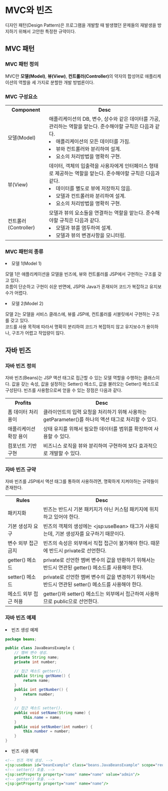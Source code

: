 <h1>MVC와 빈즈</h1>
<p>디자인 패턴(Design Pattern)은 프로그램을 개발할 때 발생했던 문제들의 재발생을 방지하기 위해서 고안한 특정한 규약이다.</p>

<h2>MVC 패턴</h2>

<h3>MVC 패턴 정의</h3>
<p>MVC란 <b>모델(Model)</b>, <b>뷰(View)</b>, <b>컨트롤러(Controller)</b>의 약자의 합성어로 애플리케이션의 역할을 세 가지로 분할한 개발 방법론이다.</p>

<h3>MVC 구성요소</h3>
<table>
    <th>Component</th>
    <th>Desc</th>
    <tr>
        <td>모델(Model)</td>
        <td>애플리케이션의 DB, 변수, 상수와 같은 데이터를 가공, 관리하는 역할을 맡는다. 준수해야할 규칙은 다음과 같다.
        <li>애플리케이션의 모든 데이터를 가짐.</li>
        <li>뷰와 컨트롤러와 분리하여 설계.</li>
        <li>요소의 처리방법을 명확히 구현.</li></td>
    </tr>
    <tr>
        <td>뷰(View)</td>
        <td>데이터, 객체의 입출력을 사용자에게 인터페이스 형태로 제공하는 역할을 맡는다. 준수해야할 규칙은 다음과 같다.
        <li>데이터를 별도로 뷰에 저장하지 않음.</li>
        <li>모델과 컨트롤러와 분리하여 설계.</li>
        <li>요소의 처리방법을 명확히 구현.</li></td>
    </tr>
    <tr>
        <td>컨트롤러(Controller)</td>
        <td>모델과 뷰의 요소들을 연결하는 역할을 맡는다. 준수해야할 규칙은 다음과 같다.
        <li>모델과 뷰를 염두하여 설계.</li>
        <li>모델과 뷰의 변경사항을 모니터링.</li></td>
    </tr>
</table>

<h3>MVC 패턴의 종류</h3>
<li>모델 1(Model 1)</li>
<p>모델 1은 애플리케이션을 모델을 빈즈에, 뷰와 컨트롤러를 JSP에서 구현하는 구조를 갖고 있다.<br>흐름이 단순하고 구현이 쉬운 반면에, JSP와 Java가 혼재되어 코드가 복잡하고 유지보수가 어렵다.</p>

<li>모델 2(Model 2)</li>
<p>모델 2는 모델을 서비스 클래스에, 뷰를 JSP에, 컨트롤러를 서블릿에서 구현하는 구조를 갖고 있다.<br>코드를 사용 목적에 따라서 명확히 분리하여 코드가 복잡하지 않고 유지보수가 용이하나, 구조가 어렵고 작업량이 많다.</p>

<h2>자바 빈즈</h2>

<h3>자바 빈즈 정의</h3>
<p>자바 빈즈(Beans)는 JSP 액션 태그로 접근할 수 있는 모델 역할을 수행하는 클래스이다. 값을 갖는 속성, 값을 설정하는 Setter() 메소드, 값을 불러오는 Getter() 메소드로 구성된다. 빈즈를 사용함으로써 얻을 수 있는 장점은 다음과 같다.</p>
<table>
    <th>Profits</th>
    <th>Desc</th>
    <tr>
        <td>폼 데이터 처리 용이</td>
        <td>클라이언트의 입력 요청을 처리하기 위해 사용하는 getParameter()를 하나의 액션 태그로 처리할 수 있다.</td>
    </tr>
    <tr>
        <td>애플리케이션 확장 용이</td>
        <td>상태 유지를 위해서 필요한 데이터를 범위를 확장하여 사용할 수 있다.</td>
    </tr>
    <tr>
        <td>컴포넌트 기반 구현</td>
        <td>비즈니스 로직을 뷰와 분리하여 구현하여 보다 효과적으로 개발할 수 있다.</td>
    </tr>
</table>

<h3>자바 빈즈 규약</h3>
<p>자바 빈즈를 JSP에서 액션 태그를 통하여 사용하려면, 명확하게 지켜야하는 규약들이 존재한다.</p>
<table>
    <th>Rules</th>
    <th>Desc</th>
    <tr>
        <td>패키지화</td>
        <td>빈즈는 반드시 기본 패키지가 아닌 커스텀 패키지에 위치하고 있어야 한다.</td>
    </tr>
    <tr>
        <td>기본 생성자 요구</td>
        <td>빈즈의 객체의 생성에는 &lt;jsp:useBean&gt; 태그가 사용되는데, 기본 생성자를 요구하기 때문이다.</td>
    </tr>
    <tr>
        <td>변수 외부 접근 금지</td>
        <td>빈즈의 속성은 외부에서 직접 접근이 불가해야 한다. 때문에 반드시 private로 선언한다.</td>
    </tr>
    <tr>
        <td>getter() 메소드</td>
        <td>private로 선언한 멤버 변수의 값을 반환하기 위해서는 반드시 연관된 getter() 메소드를 사용해야 한다.</td>
    </tr>
    <tr>
        <td>setter() 메소드</td>
        <td>private로 선언한 멤버 변수의 값을 변경하기 위해서는 반드시 연관된 setter() 메소드를 사용해야 한다.</td>
    </tr>
    <tr>
        <td>메소드 외부 접근 허용</td>
        <td>getter()와 setter() 메소드는 외부에서 접근하여 사용하므로 public으로 선언한다.</td>
    </tr>
</table>

<h3>자바 빈즈 예제</h3>

<li>빈즈 생성 예제</li>

```java
package beans;

public class JavaBeansExample {
    // 멤버 변수 생성.
    private String name;
    private int number;

    // 접근 메소드 getter().
    public String getName() {
        return name;
    }
    public int getNumber() {
        return number;
    }

    // 접근 메소드 setter().
    public void setName(String name) {
        this.name = name;
    }
    public void setNumber(int number) {
        this.number = number;
    }
}
```

<li>빈즈 사용 예제</li>

```jsp
<!-- 빈즈 객체 생성. -->
<jsp:useBean id="beanExample" class="beans.JavaBeansExample" scope="request"/>
<!-- setter() 호출. -->
<jsp:setProperty property="name" name="name" value="admin"/>
<!-- getter() 호출. -->
<jsp:getProperty property="name" name="name"/>
```